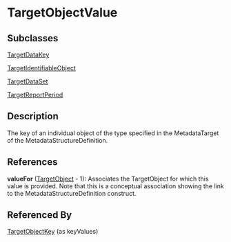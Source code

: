 
# TargetObjectValue



## Subclasses

[TargetDataKey](TargetDataKey.md)

[TargetIdentifiableObject](TargetIdentifiableObject.md)

[TargetDataSet](TargetDataSet.md)

[TargetReportPeriod](TargetReportPeriod.md)



## Description

The key of an individual object of the type specified in the MetadataTarget of the MetadataStructureDefinition.




## References

**valueFor** ([TargetObject](TargetObject.md) - 1): Associates the TargetObject for which this value is provided. Note that this is a conceptual association showing the link to the MetadataStructureDefinition construct.



## Referenced By

[TargetObjectKey](TargetObjectKey.md) (as keyValues)



